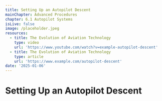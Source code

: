 ```yaml
---
title: Setting Up an Autopilot Descent
mainChapter: Advanced Procedures
chapter: 6.1 Autopilot Systems
isLive: false
image: /placeholder.jpeg
resources:
  - title: The Evolution of Aviation Technology
    type: video
    url: 'https://www.youtube.com/watch?v=example-autopilot-descent'
  - title: The Evolution of Aviation Technology
    type: article
    url: 'https://www.example.com/autopilot-descent'
date: '2025-01-06'
---
```


# Setting Up an Autopilot Descent
